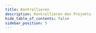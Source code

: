 ```yaml
---
title: Kontrollieren
description: Kontrollieren des Projekts
hide_table_of_contents: false
sidebar_position: 5
---
```

